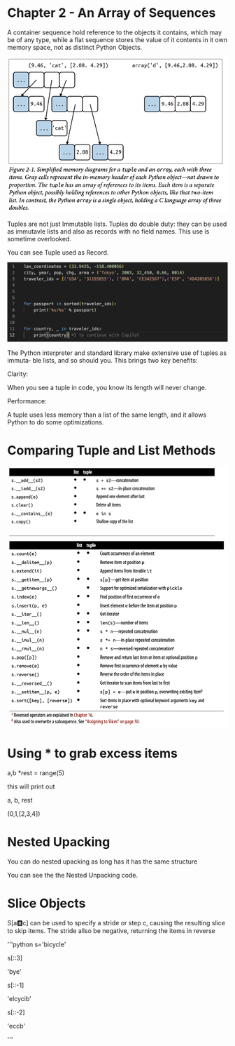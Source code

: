 # Chapter 2 - An Array of Sequences 


A container sequence hold reference to the objects it contains, which may be of any type, while a flat sequence stores the value of it contents in it own memory space, not as distinct Python Objects.

![alt text](Figure2-1.png)




Tuples are not just Immutable lists. Tuples do double duty: they can be used as immutavle lists and also as records with no field names. This use is sometime overlooked. 

You can see Tuple used as Record.

![alt text](TupleRecord.png)




The Python interpreter and standard library make extensive use of tuples as immuta‐
ble lists, and so should you. This brings two key benefits:

Clarity:

When you see a tuple in code, you know its length will never change.

Performance:

A tuple uses less memory than a list of the same length, and it allows Python to do some optimizations.


# Comparing Tuple and List Methods

![alt text](Table2-1-1.png)
![alt text](Table2-1-2.png)



# Using * to grab excess items


a,b *rest = range(5)

this will print out 

 a, b, rest

(0,1,[2,3,4])

# Nested Upacking

You can do nested upacking as long has it has the same structure

You can see the the Nested Unpacking code.

# Slice Objects
S[a:b:c] can be used to specify a stride or step c, causing the resulting slice to skip items. The stride allso be negative, returning the items in reverse


'''python
s='bicycle'

s[::3]

'bye'

s[::-1]

'elcycib'

 s[::-2]

'eccb'


'''